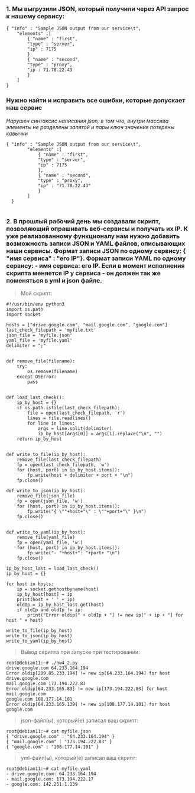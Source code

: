 
### 1. Мы выгрузили JSON, который получили через API запрос к нашему сервису:

    { "info" : "Sample JSON output from our service\t",
        "elements" :[
            { "name" : "first",
            "type" : "server",
            "ip" : 7175 
            }
            { "name" : "second",
            "type" : "proxy",
            "ip : 71.78.22.43
            }
        ]
    }

### Нужно найти и исправить все ошибки, которые допускает наш сервис

*Нарушен синтаксис написания json, в том что, внутри массива элементы не разделены запятой и пары ключ значения потеряны кавычки*

````
{ "info" : "Sample JSON output from our service\t",
        "elements" :[
            { "name" : "first",
            "type" : "server",
            "ip" : 7175 
            },
            { "name" : "second",
            "type" : "proxy",
            "ip" : "71.78.22.43"
            }
        ]
  }
	
````
### 2. В прошлый рабочий день мы создавали скрипт, позволяющий опрашивать веб-сервисы и получать их IP. К уже реализованному функционалу нам нужно добавить возможность записи JSON и YAML файлов, описывающих наши сервисы. Формат записи JSON по одному сервису: { "имя сервиса" : "его IP"}. Формат записи YAML по одному сервису: - имя сервиса: его IP. Если в момент исполнения скрипта меняется IP у сервиса - он должен так же поменяться в yml и json файле.

> Мой скрипт:
````
#!/usr/bin/env python3
import os.path
import socket

hosts = ["drive.google.com", "mail.google.com", "google.com"]
last_check_filepath = 'myfile.txt'
json_file = 'myfile.json'
yaml_file = 'myfile.yaml'
delimiter = ";"


def remove_file(filename):
    try:
        os.remove(filename)
    except OSError:
        pass


def load_last_check():
    ip_by_host = {}
    if os.path.isfile(last_check_filepath):
        file = open(last_check_filepath, 'r')
        lines = file.readlines()
        for line in lines:
            args = line.split(delimiter)
            ip_by_host[args[0]] = args[1].replace("\n", "")
    return ip_by_host


def write_to_file(ip_by_host):
    remove_file(last_check_filepath)
    fp = open(last_check_filepath, 'w')
    for (host, port) in ip_by_host.items():
        fp.write(host + delimiter + port + "\n")
    fp.close()
    
def write_to_json(ip_by_host):
    remove_file(json_file)
    fp = open(json_file, 'w')
    for (host, port) in ip_by_host.items():
        fp.write("{ \""+host+"\" : \""+port+"\" }\n")
    fp.close()    


def write_to_yaml(ip_by_host):
    remove_file(yaml_file)
    fp = open(yaml_file, 'w')
    for (host, port) in ip_by_host.items():
        fp.write("- "+host+": "+port+ "\n")
    fp.close()   

ip_by_host_last = load_last_check()
ip_by_host = {}

for host in hosts:
    ip = socket.gethostbyname(host)
    ip_by_host[host] = ip
    print(host + ' ' + ip)
    oldIp = ip_by_host_last.get(host)
    if oldIp and oldIp != ip:
        print("Error oldip[" + oldIp + "] != new ip[" + ip + "] for host " + host)

write_to_file(ip_by_host)
write_to_json(ip_by_host)
write_to_yaml(ip_by_host)
````
> Вывод скрипта при запуске при тестировании:

````
root@debian11:~# ./hw4_2.py
drive.google.com 64.233.164.194
Error oldip[209.85.233.194] != new ip[64.233.164.194] for host drive.google.com
mail.google.com 173.194.222.83
Error oldip[64.233.165.83] != new ip[173.194.222.83] for host mail.google.com
google.com 108.177.14.101
Error oldip[64.233.165.139] != new ip[108.177.14.101] for host google.com
````

> json-файл(ы), который(е) записал ваш скрипт:

````
root@debian11:~# cat myfile.json
{ "drive.google.com" : "64.233.164.194" }
{ "mail.google.com" : "173.194.222.83" }
{ "google.com" : "108.177.14.101" }
````

> yml-файл(ы), который(е) записал ваш скрипт:

````
root@debian11:~# cat myfile.yaml
- drive.google.com: 64.233.164.194
- mail.google.com: 173.194.222.17
- google.com: 142.251.1.139
````
